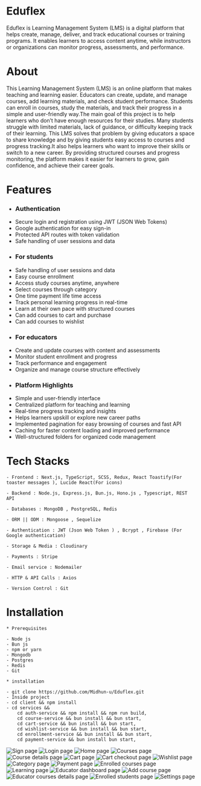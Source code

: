 # Eduflex

Eduflex is Learning Management System (LMS) is a digital platform that helps create, manage, deliver, and track educational courses or training programs. It enables learners to access content anytime, while instructors or organizations can monitor progress, assessments, and performance.


# About

This Learning Management System (LMS) is an online platform that makes teaching and learning easier. Educators can create, update, and manage courses, add learning materials, and check student performance. Students can enroll in courses, study the materials, and track their progress in a simple and user-friendly way.The main goal of this project is to help learners who don’t have enough resources for their studies. Many students struggle with limited materials, lack of guidance, or difficulty keeping track of their learning. This LMS solves that problem by giving educators a space to share knowledge and by giving students easy access to courses and progress tracking.It also helps learners who want to improve their skills or switch to a new career. By providing structured courses and progress monitoring, the platform makes it easier for learners to grow, gain confidence, and achieve their career goals.

# Features

 * <h3>Authentication</h3>

 - Secure login and registration using JWT (JSON Web Tokens)
 - Google authentication for easy sign-in
 - Protected API routes with token validation
 - Safe handling of user sessions and data

 * <h3>For students</h3>

 - Safe handling of user sessions and data
 - Easy course enrollment
 - Access study courses anytime, anywhere
 - Select courses through category
 - One time payment life time access
 - Track personal learning progress in real-time
 - Learn at their own pace with structured courses
 - Can add courses to cart and purchase
 - Can add courses to wishlist

 * <h3>For educators </h3>

 - Create and update courses with content and assessments
 - Monitor student enrollment and progress
 - Track performance and engagement
 - Organize and manage course structure effectively

 * <h3>Platform Highlights</h3>

 - Simple and user-friendly interface
 - Centralized platform for teaching and learning
 - Real-time progress tracking and insights
 - Helps learners upskill or explore new career paths
 - Implemented pagination for easy browsing of courses and fast API
 - Caching for faster content loading and improved performance
 - Well-structured folders for organized code management


# Tech Stacks

    - Frontend : Next.js, TypeScript, SCSS, Redux, React Toastify(For toaster messages ), Lucide React(For icons)

    - Backend : Node.js, Express.js, Bun.js, Hono.js , Typescript, REST API

    - Databases : MongoDB , PostgreSQL, Redis

    - ORM || ODM : Mongoose , Sequelize

    - Authentication : JWT (Json Web Token ) , Bcrypt , Firebase (For Google authentication)

    - Storage & Media : Cloudinary
    
    - Payments : Stripe

    - Email service : Nodemailer
    
    - HTTP & API Calls : Axios

    - Version Control : Git


# Installation

    * Prerequisites

    - Node js
    - Bun js
    - npm or yarn
    - Mongodb
    - Postgres
    - Redis
    - Git

    * installation

    - git clone https://github.com/Midhun-u/Eduflex.git
    - Inside project
    - cd client && npm install
    - cd services && 
        cd auth-service && npm install && npm run build,
        cd course-service && bun install && bun start,
        cd cart-service && bun install && bun start,
        cd wishlist-service && bun install && bun start,
        cd enrollment-service && bun install && bun start,
        cd payment-service && bun install bun start,


![Sign page](<./Sign page.png>)
![Login page](<Login page.png>)
![Home page](<Home page.png>)
![Courses page](<./Courses page.png>)
![Course details page](<./Course details page.png>)
![Cart page](<Cart page.png>)
![Cart checkout page](<Cart checkout page.png>)
![Wishlist page](<Wishlist page.png>)
![Category page](<Category page.png>)
![Payment page](<Payment screen.png>)
![Enrolled courses page](<Enrolled courses page.png>)
![Learning page](<Learning page.png>)
![Educator dashboard page](<Educator dashboard.png>)
![Add course page](<Add course page.png>)
![Educator courses details page](<Educator course details page.png>)
![Enrolled students page](<Enrolled students page.png>)
![Settings page](<Settings page.png>)
